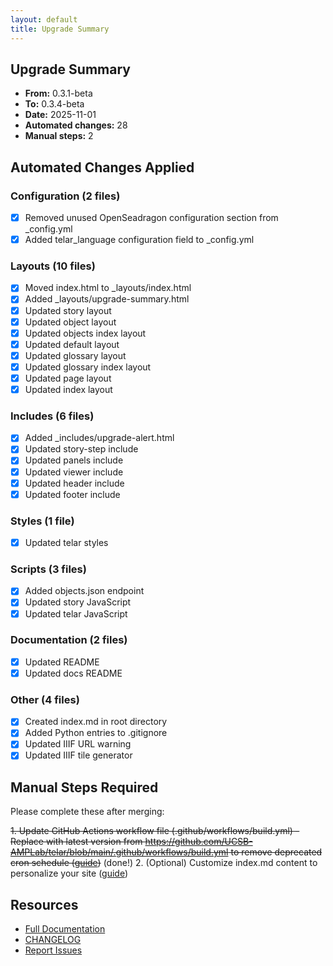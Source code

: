 ```yaml
---
layout: default
title: Upgrade Summary
---
```


## Upgrade Summary
- **From:** 0.3.1-beta
- **To:** 0.3.4-beta
- **Date:** 2025-11-01
- **Automated changes:** 28
- **Manual steps:** 2

## Automated Changes Applied

### Configuration (2 files)

- [x] Removed unused OpenSeadragon configuration section from _config.yml
- [x] Added telar_language configuration field to _config.yml

### Layouts (10 files)

- [x] Moved index.html to _layouts/index.html
- [x] Added _layouts/upgrade-summary.html
- [x] Updated story layout
- [x] Updated object layout
- [x] Updated objects index layout
- [x] Updated default layout
- [x] Updated glossary layout
- [x] Updated glossary index layout
- [x] Updated page layout
- [x] Updated index layout

### Includes (6 files)

- [x] Added _includes/upgrade-alert.html
- [x] Updated story-step include
- [x] Updated panels include
- [x] Updated viewer include
- [x] Updated header include
- [x] Updated footer include

### Styles (1 file)

- [x] Updated telar styles

### Scripts (3 files)

- [x] Added objects.json endpoint
- [x] Updated story JavaScript
- [x] Updated telar JavaScript

### Documentation (2 files)

- [x] Updated README
- [x] Updated docs README

### Other (4 files)

- [x] Created index.md in root directory
- [x] Added Python entries to .gitignore
- [x] Updated IIIF URL warning
- [x] Updated IIIF tile generator

## Manual Steps Required

Please complete these after merging:

~~1. Update GitHub Actions workflow file (.github/workflows/build.yml) - Replace with latest version from https://github.com/UCSB-AMPLab/telar/blob/main/.github/workflows/build.yml to remove deprecated cron schedule ([guide](https://ampl.clair.ucsb.edu/telar-docs/docs/2-workflows/upgrading/))~~ (done!)
2. (Optional) Customize index.md content to personalize your site ([guide](https://ampl.clair.ucsb.edu/telar-docs/docs/6-customization/3-home-page/))

## Resources

- [Full Documentation](https://ampl.clair.ucsb.edu/telar-docs)
- [CHANGELOG](https://github.com/UCSB-AMPLab/telar/blob/main/CHANGELOG.md)
- [Report Issues](https://github.com/UCSB-AMPLab/telar/issues)
